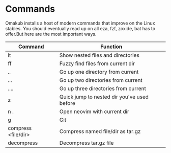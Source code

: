 # Commands

Omakub installs a host of modern commands that improve on the Linux stables. You should eventually read up on all eza, fzf, zoxide, bat has to offer.But here are the most important ways. 

| Command                   | Function                        |
| ------------------------ | ------------------------------- |
| lt                        | Show nested files and directories |
| ff                        | Fuzzy find files from current dir  |
| ..                        | Go up one directory from current |
| ...                        | Go up two directories from current |
| ....                        | Go up three directories from current |
| z <dir>                   | Quick jump to nested dir you've used before |
| n .                       | Open neovim with current dir | 
| g                         | Git | 
| compress <file/dir>       | Compress named file/dir as tar.gz  |
| decompress <file>         | Decompress tar.gz file |

